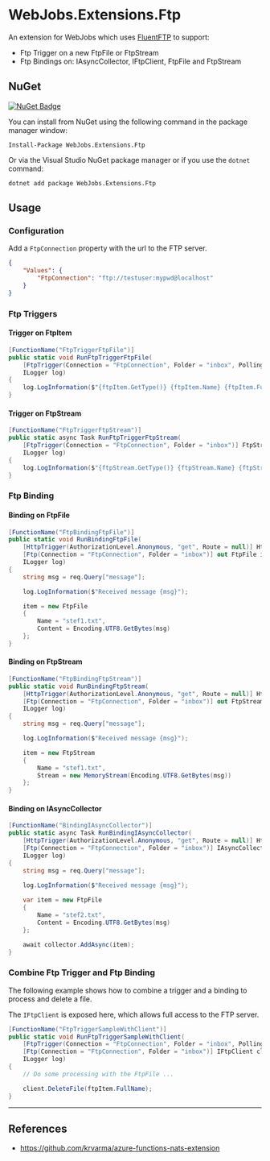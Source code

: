 # WebJobs.Extensions.Ftp

An extension for WebJobs which uses [FluentFTP](https://github.com/robinrodricks/FluentFTP) to support:
- Ftp Trigger on a new FtpFile or FtpStream
- Ftp Bindings on: IAsyncCollector, IFtpClient, FtpFile and FtpStream

## NuGet
[![NuGet Badge](https://buildstats.info/nuget/WebJobs.Extensions.Ftp)](https://www.nuget.org/packages/WebJobs.Extensions.Ftp)

You can install from NuGet using the following command in the package manager window:

`Install-Package WebJobs.Extensions.Ftp`

Or via the Visual Studio NuGet package manager or if you use the `dotnet` command:

`dotnet add package WebJobs.Extensions.Ftp`


## Usage

### Configuration
Add a `FtpConnection` property with the url to the FTP server.

``` json
{
    "Values": {
        "FtpConnection": "ftp://testuser:mypwd@localhost"
    }
}
```

### Ftp Triggers

#### Trigger on FtpItem
``` c#
[FunctionName("FtpTriggerFtpFile")]
public static void RunFtpTriggerFtpFile(
    [FtpTrigger(Connection = "FtpConnection", Folder = "inbox", PollingInterval = "30s")] FtpFile ftpItem,
    ILogger log)
{
    log.LogInformation($"{ftpItem.GetType()} {ftpItem.Name} {ftpItem.FullName} {ftpItem.Size} {ftpItem.Content?.Length}");
}
```

#### Trigger on FtpStream
``` c#
[FunctionName("FtpTriggerFtpStream")]
public static async Task RunFtpTriggerFtpStream(
    [FtpTrigger(Connection = "FtpConnection", Folder = "inbox")] FtpStream ftpStream,
    ILogger log)
{
    log.LogInformation($"{ftpStream.GetType()} {ftpStream.Name} {ftpStream.FullName} {ftpStream.Size} {ftpStream.Stream?.Length}");
}
```


### Ftp Binding

#### Binding on FtpFile
``` c#
[FunctionName("FtpBindingFtpFile")]
public static void RunBindingFtpFile(
    [HttpTrigger(AuthorizationLevel.Anonymous, "get", Route = null)] HttpRequest req,
    [Ftp(Connection = "FtpConnection", Folder = "inbox")] out FtpFile item,
    ILogger log)
{
    string msg = req.Query["message"];

    log.LogInformation($"Received message {msg}");

    item = new FtpFile
    {
        Name = "stef1.txt",
        Content = Encoding.UTF8.GetBytes(msg)
    };
}
```

#### Binding on FtpStream
``` c#
[FunctionName("FtpBindingFtpStream")]
public static void RunBindingFtpStream(
    [HttpTrigger(AuthorizationLevel.Anonymous, "get", Route = null)] HttpRequest req,
    [Ftp(Connection = "FtpConnection", Folder = "inbox")] out FtpStream item,
    ILogger log)
{
    string msg = req.Query["message"];

    log.LogInformation($"Received message {msg}");

    item = new FtpStream
    {
        Name = "stef1.txt",
        Stream = new MemoryStream(Encoding.UTF8.GetBytes(msg))
    };
}
```

#### Binding on IAsyncCollector
``` c#
[FunctionName("BindingIAsyncCollector")]
public static async Task RunBindingIAsyncCollector(
    [HttpTrigger(AuthorizationLevel.Anonymous, "get", Route = null)] HttpRequest req,
    [Ftp(Connection = "FtpConnection", Folder = "inbox")] IAsyncCollector<FtpFile> collector,
    ILogger log)
{
    string msg = req.Query["message"];

    log.LogInformation($"Received message {msg}");
    
    var item = new FtpFile
    {
        Name = "stef2.txt",
        Content = Encoding.UTF8.GetBytes(msg)
    };

    await collector.AddAsync(item);
}
```

### Combine Ftp Trigger and Ftp Binding
The following example shows how to combine a trigger and a binding to process and delete a file.

The `IFtpClient` is exposed here, which allows full access to the FTP server.
``` c#
[FunctionName("FtpTriggerSampleWithClient")]
public static void RunFtpTriggerSampleWithClient(
    [FtpTrigger(Connection = "FtpConnection", Folder = "inbox", PollingIntervalInSeconds = 30, IncludeContent = false)] FtpFile ftpItem,
    [Ftp(Connection = "FtpConnection", Folder = "inbox")] IFtpClient client,
    ILogger log)
{
    // Do some processing with the FtpFile ...

    client.DeleteFile(ftpItem.FullName);
}
```

---

## References
 - https://github.com/krvarma/azure-functions-nats-extension
